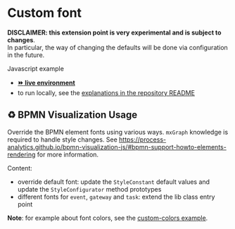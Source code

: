 # Custom font

**DISCLAIMER: this extension point is very experimental and is subject to changes**.  
In particular, the way of changing the defaults will be done via configuration in the future.

Javascript example
- [__:fast_forward: live environment__](https://cdn.statically.io/gh/process-analytics/bpmn-visualization-examples/master/examples/custom-fonts/index.html)
- to run locally, see the [explanations in the repository README](../../README.md#running-examples-locally)


## ♻️ BPMN Visualization Usage
Override the BPMN element fonts using various ways. `mxGraph` knowledge is required to handle style changes.
See https://process-analytics.github.io/bpmn-visualization-js/#bpmn-support-howto-elements-rendering for more information.

Content:
- override default font: update the `StyleConstant` default values and update the `StyleConfigurator` method prototypes
- different fonts for `event`, `gateway` and `task`: extend the lib class entry point

**Note**: for example about font colors, see the [custom-colors example](../custom-colors/README.md).

